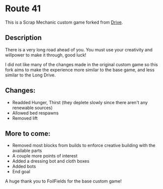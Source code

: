 # Route 41
This is a Scrap Mechanic custom game forked from [Drive](https://github.com/FoilFields/Drive).

## Description
There is a very long road ahead of you. You must use your creativity and willpower to make it through, good luck!

I did not like many of the changes made in the original custom game so this fork aims to make the experience more similar to the base game, and less similar to the Long Drive.

## Changes:
 - Readded Hunger, Thirst (they deplete slowly since there aren't any renewable sources)
 - Allowed bed respawns
 - Removed lift

## More to come:
 - Removed most blocks from builds to enforce creative building with the available parts
 - A couple more points of interest
 - Added a dressing bot and cloth boxes
 - Added bots
 - End goal


A huge thank you to FoilFields for the base custom game!